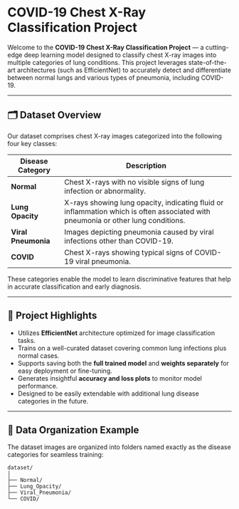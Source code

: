 # COVID-19 Chest X-Ray Classification Project

Welcome to the **COVID-19 Chest X-Ray Classification Project** — a cutting-edge deep learning model designed to classify chest X-ray images into multiple categories of lung conditions. This project leverages state-of-the-art architectures (such as EfficientNet) to accurately detect and differentiate between normal lungs and various types of pneumonia, including COVID-19.

---

## 🗂️ Dataset Overview

Our dataset comprises chest X-ray images categorized into the following four key classes:

| Disease Category     | Description                                                                                     |
|---------------------|-------------------------------------------------------------------------------------------------|
| **Normal**          | Chest X-rays with no visible signs of lung infection or abnormality.                            |
| **Lung Opacity**    | X-rays showing lung opacity, indicating fluid or inflammation which is often associated with pneumonia or other lung conditions. |
| **Viral Pneumonia** | Images depicting pneumonia caused by viral infections other than COVID-19.                     |
| **COVID**           | Chest X-rays showing typical signs of COVID-19 viral pneumonia.                                |

These categories enable the model to learn discriminative features that help in accurate classification and early diagnosis.

---

## 🚀 Project Highlights

- Utilizes **EfficientNet** architecture optimized for image classification tasks.
- Trains on a well-curated dataset covering common lung infections plus normal cases.
- Supports saving both the **full trained model** and **weights separately** for easy deployment or fine-tuning.
- Generates insightful **accuracy and loss plots** to monitor model performance.
- Designed to be easily extendable with additional lung disease categories in the future.

---

## 📂 Data Organization Example

The dataset images are organized into folders named exactly as the disease categories for seamless training:

```plaintext
dataset/
│
├── Normal/
├── Lung_Opacity/
├── Viral_Pneumonia/
└── COVID/
